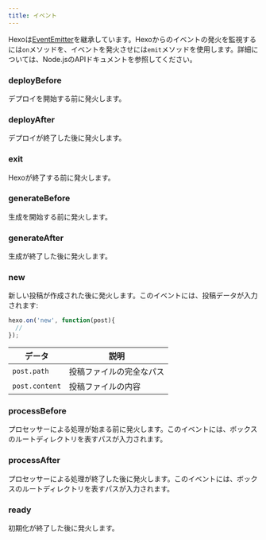 ```yaml
---
title: イベント
---
```

Hexoは[EventEmitter]を継承しています。Hexoからのイベントの発火を監視するには`on`メソッドを、イベントを発火させには`emit`メソッドを使用します。詳細については、Node.jsのAPIドキュメントを参照してください。

### deployBefore

デプロイを開始する前に発火します。

### deployAfter

デプロイが終了した後に発火します。

### exit

Hexoが終了する前に発火します。

### generateBefore

生成を開始する前に発火します。

### generateAfter

生成が終了した後に発火します。

### new

新しい投稿が作成された後に発火します。このイベントには、投稿データが入力されます:

``` js
hexo.on('new', function(post){
  //
});
```

データ | 説明
--- | ---
`post.path` | 投稿ファイルの完全なパス
`post.content` | 投稿ファイルの内容

### processBefore

プロセッサーによる処理が始まる前に発火します。このイベントには、ボックスのルートディレクトリを表すパスが入力されます。

### processAfter

プロセッサーによる処理が終了した後に発火します。このイベントには、ボックスのルートディレクトリを表すパスが入力されます。

### ready

初期化が終了した後に発火します。

[EventEmitter]: https://nodejs.org/dist/latest/docs/api/events.html
